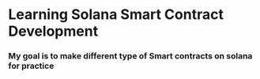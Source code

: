 # Learning Solana Smart Contract Development

### My goal is to make different type of Smart contracts on solana for practice 
